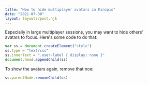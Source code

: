 ```yaml
---
title: "How to hide multiplayer avatars in Kinopio"
date: "2021-07-30"
layout: layouts/post.njk
---
```


Especially in large multiplayer sessions, you may want to hide others' avatars
to focus. Here's some code to do that:

```js
var ss = document.createElement("style")
ss.type = "text/css"
ss.innerText = ".user-label { display: none }"
document.head.appendChild(ss)
```

To show the avatars again, remove that noe:

```js
ss.parentNode.removeChild(ss)
```
